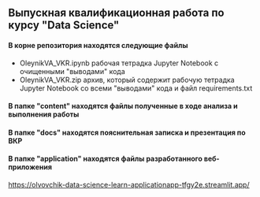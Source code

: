 ## Выпускная квалификационная работа по курсу "Data Science"

#### В корне репозитория находятся следующие файлы 
- OleynikVA_VKR.ipynb рабочая тетрадка Jupyter Notebook с очищенными "выводами" кода
- OleynikVA_VKR.zip архив, который содержит рабочую тетрадка Jupyter Notebook со всеми "выводами" кода и файл requirements.txt  

#### В папке "content" находятся файлы полученные в ходе анализа и выполнения работы 

#### В папке "docs" находятся пояснительная записка и презентация по ВКР

#### В папке "application" находятся файлы разработанного веб-приложения 
https://olvovchik-data-science-learn-applicationapp-tfgy2e.streamlit.app/
